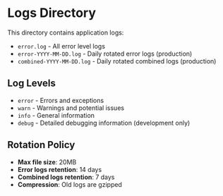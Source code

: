 # Logs Directory

This directory contains application logs:

- `error.log` - All error level logs
- `error-YYYY-MM-DD.log` - Daily rotated error logs (production)
- `combined-YYYY-MM-DD.log` - Daily rotated combined logs (production)

## Log Levels

- `error` - Errors and exceptions
- `warn` - Warnings and potential issues
- `info` - General information
- `debug` - Detailed debugging information (development only)

## Rotation Policy

- **Max file size**: 20MB
- **Error logs retention**: 14 days
- **Combined logs retention**: 7 days
- **Compression**: Old logs are gzipped
